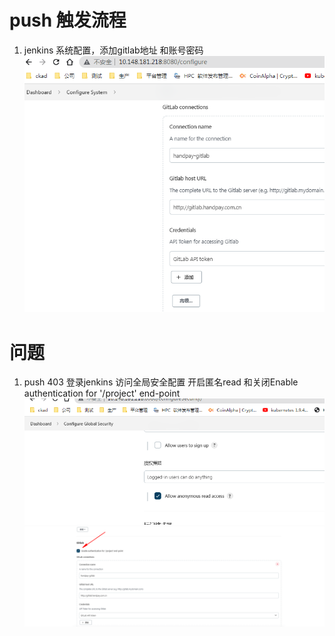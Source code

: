 # push 触发流程

1. jenkins 系统配置，添加gitlab地址 和账号密码
![img_3.png](img_3.png)





# 问题
1. push 403  登录jenkins 访问全局安全配置 开启匿名read 和关闭Enable authentication for '/project' end-point
![img_5.png](img_5.png) 
![img_6.png](img_6.png)
